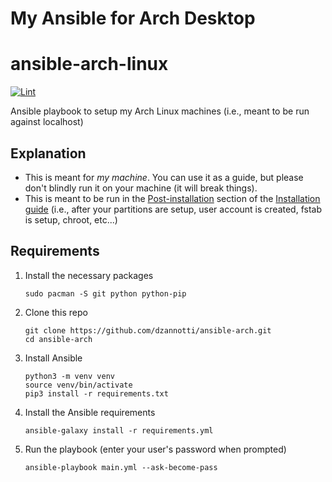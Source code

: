 # My Ansible for Arch Desktop

# ansible-arch-linux

[![Lint](https://github.com/dzannotti/ansible-arch/actions/workflows/lint.yml/badge.svg)](https://github.com/dzannotti/ansible-arch/actions/workflows/lint.yml)

Ansible playbook to setup my Arch Linux machines (i.e., meant to be run against localhost)

## Explanation

- This is meant for _my machine_. You can use it as a guide, but please don't blindly run it on your machine (it will break things).
- This is meant to be run in the [Post-installation](https://wiki.archlinux.org/title/installation_guide#Post-installation) section of the [Installation guide](https://wiki.archlinux.org/title/installation_guide) (i.e., after your partitions are setup, user account is created, fstab is setup, chroot, etc...)

## Requirements

1. Install the necessary packages
   ```
   sudo pacman -S git python python-pip
   ```
1. Clone this repo
   ```
   git clone https://github.com/dzannotti/ansible-arch.git
   cd ansible-arch
   ```
1. Install Ansible
   ```
   python3 -m venv venv
   source venv/bin/activate
   pip3 install -r requirements.txt
   ```
1. Install the Ansible requirements
   ```
   ansible-galaxy install -r requirements.yml
   ```
1. Run the playbook (enter your user's password when prompted)
   ```
   ansible-playbook main.yml --ask-become-pass
   ```
